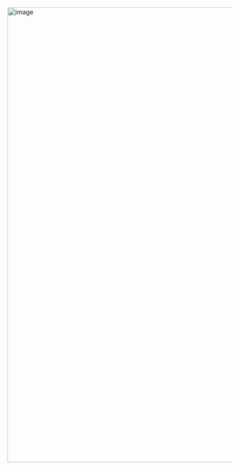 <img width="1880" height="1024" alt="image" src="https://github.com/user-attachments/assets/3c4b87a6-06b7-4b19-9a30-1e87b2fd8e59" />
